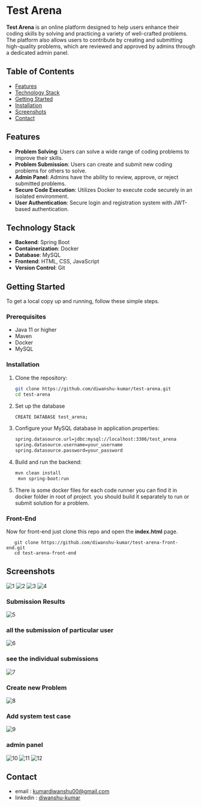 # Test Arena

**Test Arena** is an online platform designed to help users enhance their coding skills by solving and practicing a variety of well-crafted problems. The platform also allows users to contribute by creating and submitting high-quality problems, which are reviewed and approved by admins through a dedicated admin panel.

## Table of Contents
- [Features](#features)
- [Technology Stack](#technology-stack)
- [Getting Started](#getting-started)
- [Installation](#installation)
- [Screenshots](#screenshots)
- [Contact](#contact)

## Features
- **Problem Solving**: Users can solve a wide range of coding problems to improve their skills.
- **Problem Submission**: Users can create and submit new coding problems for others to solve.
- **Admin Panel**: Admins have the ability to review, approve, or reject submitted problems.
- **Secure Code Execution**: Utilizes Docker to execute code securely in an isolated environment.
- **User Authentication**: Secure login and registration system with JWT-based authentication.

## Technology Stack
- **Backend**: Spring Boot
- **Containerization**: Docker
- **Database**: MySQL
- **Frontend**: HTML, CSS, JavaScript
- **Version Control**: Git

## Getting Started
To get a local copy up and running, follow these simple steps.

### Prerequisites
- Java 11 or higher
- Maven
- Docker
- MySQL

### Installation
1. Clone the repository:
   ```bash
   git clone https://github.com/diwanshu-kumar/test-arena.git
   cd test-arena

2. Set up the database
    ```bash
   CREATE DATABASE test_arena;

3. Configure your MySQL database in application.properties:
    ```bash
   spring.datasource.url=jdbc:mysql://localhost:3306/test_arena
   spring.datasource.username=your_username
   spring.datasource.password=your_password

4. Build and run the backend:
   ```bash
   mvn clean install
    mvn spring-boot:run

5. There is some docker files for each code runner you can find it in docker folder in root of project.
   you should build it separately to run or submit solution for a problem.

### Front-End
   Now for front-end just clone this repo and open the **index.html** page.
   ```
      git clone https://github.com/diwanshu-kumar/test-arena-front-end.git
      cd test-arena-front-end
   ```

## Screenshots
![1](https://github.com/user-attachments/assets/fd342bfd-a9ea-4082-be6c-95009ecff69c)
![2](https://github.com/user-attachments/assets/5d207dfe-d62b-4bdf-b1ac-379a9f8e481c)
![3](https://github.com/user-attachments/assets/b86e5d5e-eff2-4325-9002-9ecc8da49795)
![4](https://github.com/user-attachments/assets/6491ecf8-63ab-4448-bfad-1c1bccf06374)
### Submission Results
![5](https://github.com/user-attachments/assets/c37e426b-690e-4b04-b251-b46cfca1cc2e)
### all the submission of particular user
![6](https://github.com/user-attachments/assets/dcf740e8-0487-4591-bee1-622945d0299f)

### see the individual submissions
![7](https://github.com/user-attachments/assets/5ba62d7a-0689-45c6-81de-e91a7bb049f2)

### Create new Problem
![8](https://github.com/user-attachments/assets/77dfca13-759c-49be-a493-3fe630b2da96)

### Add system test case
![9](https://github.com/user-attachments/assets/fcd322ef-bd63-4258-8735-dfafce061f30)

### admin panel
![10](https://github.com/user-attachments/assets/a2a5f1ec-ea2f-4fe4-8be9-5211bece27ef)
![11](https://github.com/user-attachments/assets/88ef6b7b-d85f-4f75-aba0-99a36fe1e013)
![12](https://github.com/user-attachments/assets/6afc203b-ecb1-4efc-9c06-704b8b6de975)


## Contact
   - email : kumardiwanshu00@gmail.com
   - linkedin : [diwanshu-kumar](https://www.linkedin.com/in/diwanshu-kumar-536793215/)
